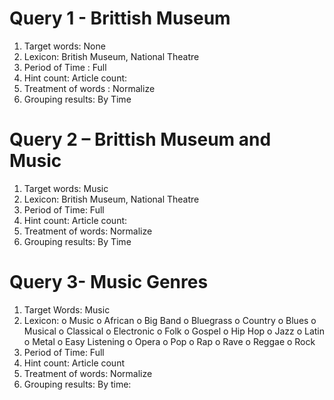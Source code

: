 # Query 1 - Brittish Museum

1.	Target words: None 
2.	Lexicon: British Museum, National Theatre
3.	Period of Time : Full 
4.	Hint count: Article count: 
5.	Treatment of words : Normalize
6.	Grouping results: By Time

# Query 2 – Brittish Museum and Music 
 
1.	Target words: Music 
2.	Lexicon: British Museum, National Theatre
3.	Period of Time: Full 
4.	Hint count: Article count: 
5.	Treatment of words: Normalize
6.	Grouping results: By Time


# Query 3- Music Genres

1.	Target Words: Music 
2.	Lexicon: 
 o	Music
 o	African
 o	Big Band
 o	Bluegrass
 o	Country
 o	Blues
 o	Musical
 o	Classical 
 o	Electronic
 o	Folk
 o	Gospel 
 o	Hip Hop
 o	Jazz
 o	Latin
 o	Metal
 o	Easy Listening
 o	Opera
 o	Pop
 o	Rap
 o	Rave
 o	Reggae
 o	Rock
3. Period of Time: Full
4.	Hint count: Article count
5.	Treatment of words: Normalize
6.	Grouping results: By time: 


